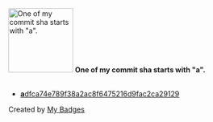 <img src="https://github.com/my-badges/my-badges/blob/master/src/all-badges/abc-commit/a-commit.png?raw=true" alt="One of my commit sha starts with &quot;a&quot;." title="One of my commit sha starts with &quot;a&quot;." width="128">
<strong>One of my commit sha starts with &quot;a&quot;.</strong>
<br><br>

- <a href="https://github.com/semrel-extra/zx-semrel/commit/adfca74e789f38a2ac8f6475216d9fac2ca29129"><strong>a</strong>dfca74e789f38a2ac8f6475216d9fac2ca29129</a>


Created by <a href="https://github.com/my-badges/my-badges">My Badges</a>